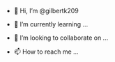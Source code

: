 - 👋 Hi, I’m @gilbertk209

- 🌱 I’m currently learning ...
- 💞️ I’m looking to collaborate on ...
- 📫 How to reach me ...

<!---
gilbertk209/gilbertk209 is a ✨ special ✨ repository because its `README.md` (this file) appears on your GitHub profile.
You can click the Preview link to take a look at your changes.
--->
